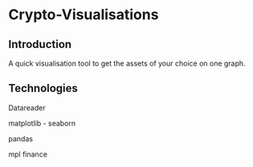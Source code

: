 # Crypto-Visualisations

## Introduction

A quick visualisation tool to get the assets of your choice on one graph. 


## Technologies

Datareader

matplotlib - seaborn

pandas

mpl finance
